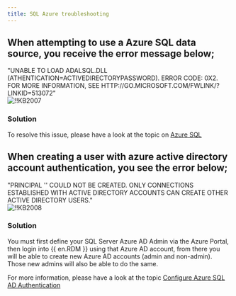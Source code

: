 ```yaml
---
title: SQL Azure troubleshooting
---
```

## When attempting to use a Azure SQL data source, you receive the error message below;
"UNABLE TO LOAD ADALSQL.DLL (ATHENTICATION=ACTIVEDIRECTORYPASSWORD). ERROR CODE: 0X2. FOR MORE INFORMATION, SEE HTTP<area>://GO.MICROSOFT.COM/FWLINK/?LINKID=513072"  
![!!KB2007](https://webdevolutions.azureedge.net/docs/en/kb/KB2007.png)
### Solution
To resolve this issue, please have a look at the topic on [Azure SQL](/rdm/windows/data-sources/data-sources-types/advanced-data-sources/microsoft-azure-sql/)
## When creating a user with azure active directory account authentication, you see the error below;
"PRINCIPAL '' COULD NOT BE CREATED. ONLY CONNECTIONS ESTABLISHED WITH ACTIVE DIRECTORY ACCOUNTS CAN CREATE OTHER ACTIVE DIRECTORY USERS."  
![!!KB2008](https://webdevolutions.azureedge.net/docs/en/kb/KB2008.png)
### Solution
You must first define your SQL Server Azure AD Admin via the Azure Portal, then login into {{ en.RDM }} using that Azure AD account, from there you will be able to create new Azure AD accounts (admin and non-admin). Those new admins will also be able to do the same.  

For more information, please have a look at the topic [Configure Azure SQL AD Authentication](/rdm/windows/data-sources/data-sources-types/advanced-data-sources/microsoft-azure-sql/enable-azure-active-directory-authentication/configure-admin/)
